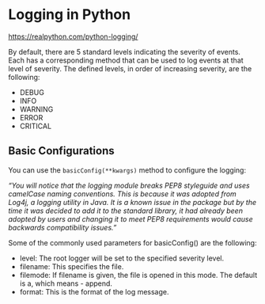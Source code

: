 # Logging in Python

https://realpython.com/python-logging/

By default, there are 5 standard levels indicating the severity of events. Each has a corresponding method that can be used to log events at that level of severity. The defined levels, in order of increasing severity, are the following:

- DEBUG
- INFO
- WARNING
- ERROR
- CRITICAL


## Basic Configurations
You can use the `basicConfig(**kwargs)` method to configure the logging:

*“You will notice that the logging module breaks PEP8 styleguide and uses camelCase naming conventions. This is because it was adopted from Log4j, a logging utility in Java. It is a known issue in the package but by the time it was decided to add it to the standard library, it had already been adopted by users and changing it to meet PEP8 requirements would cause backwards compatibility issues.”*


Some of the commonly used parameters for basicConfig() are the following:

- level: The root logger will be set to the specified severity level.
- filename: This specifies the file.
- filemode: If filename is given, the file is opened in this mode. The default is a, which means - append.
- format: This is the format of the log message.

